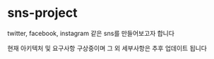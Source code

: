 # sns-project

twitter, facebook, instagram 같은 sns를 만들어보고자 합니다  

현재 아키텍처 및 요구사항 구상중이며 그 외 세부사항은 추후 업데이트 됩니다

<br>


